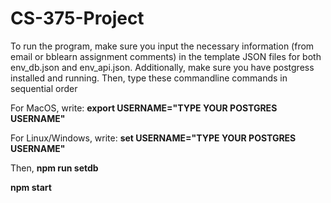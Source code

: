 # CS-375-Project
To run the program, make sure you input the necessary information (from email or bblearn assignment comments) in the template JSON files for both env_db.json and env_api.json. Additionally, make sure you have postgress installed and running. Then, type 
these commandline commands in sequential order

For MacOS, write:
**export USERNAME="TYPE YOUR POSTGRES USERNAME"**

For Linux/Windows, write:
**set USERNAME="TYPE YOUR POSTGRES USERNAME"**

Then,
**npm run setdb**

**npm start**


